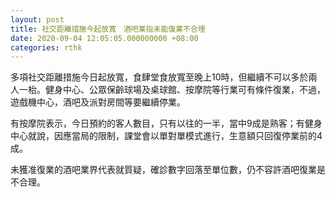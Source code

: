 ```yaml
---
layout: post
title: 社交距離措施今起放寬　酒吧業指未能復業不合埋
date: 2020-09-04 12:05:05.000000000 +08:00
categories: rthk
---
```


多項社交距離措施今日起放寬，食肆堂食放寬至晚上10時，但繼續不可以多於兩人一枱。健身中心、公眾保齡球場及桌球館、按摩院等行業可有條件復業，不過，遊戲機中心，酒吧及派對房間等要繼續停業。

有按摩院表示，今日預約的客人數目，只有以往的一半，當中9成是熟客；有健身中心就說，因應當局的限制，課堂會以單對單模式進行，生意額只回復停業前的4成。

未獲准復業的酒吧業界代表就質疑，確診數字回落至單位數，仍不容許酒吧復業是不合理。
